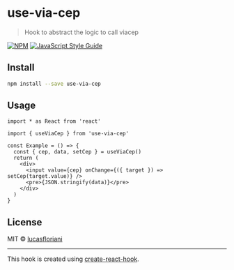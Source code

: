 # use-via-cep

> Hook to abstract the logic to call viacep

[![NPM](https://img.shields.io/npm/v/use-via-cep.svg)](https://www.npmjs.com/package/use-via-cep) [![JavaScript Style Guide](https://img.shields.io/badge/code_style-standard-brightgreen.svg)](https://standardjs.com)

## Install

```bash
npm install --save use-via-cep
```

## Usage

```tsx
import * as React from 'react'

import { useViaCep } from 'use-via-cep'

const Example = () => {
  const { cep, data, setCep } = useViaCep()
  return (
    <div>
      <input value={cep} onChange={({ target }) => setCep(target.value)} />
      <pre>{JSON.stringify(data)}</pre>
    </div>
  )
}
```

## License

MIT © [lucasfloriani](https://github.com/lucasfloriani)

---

This hook is created using [create-react-hook](https://github.com/hermanya/create-react-hook).
